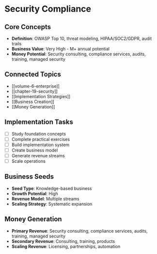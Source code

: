 # Security Compliance

## Core Concepts
- **Definition**: OWASP Top 10, threat modeling, HIPAA/SOC2/GDPR, audit trails
- **Business Value**: Very High - M+ annual potential
- **Money Potential**: Security consulting, compliance services, audits, training, managed security

## Connected Topics
- [[volume-6-enterprise]]
- [[chapter-19-security]]
- [[Implementation Strategies]]
- [[Business Creation]]
- [[Money Generation]]

## Implementation Tasks
- [ ] Study foundation concepts
- [ ] Complete practical exercises
- [ ] Build implementation system
- [ ] Create business model
- [ ] Generate revenue streams
- [ ] Scale operations

## Business Seeds
- **Seed Type**: Knowledge-based business
- **Growth Potential**: High
- **Revenue Model**: Multiple streams
- **Scaling Strategy**: Systematic expansion

## Money Generation
- **Primary Revenue**: Security consulting, compliance services, audits, training, managed security
- **Secondary Revenue**: Consulting, training, products
- **Scaling Revenue**: Licensing, partnerships, automation

